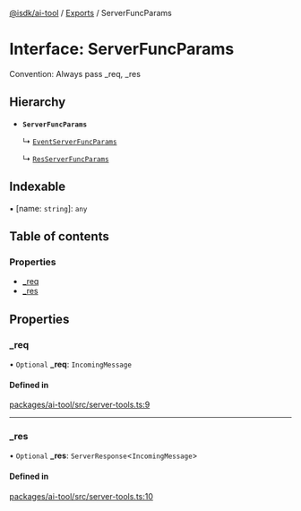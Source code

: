 [@isdk/ai-tool](../README.md) / [Exports](../modules.md) / ServerFuncParams

# Interface: ServerFuncParams

Convention: Always pass _req, _res

## Hierarchy

- **`ServerFuncParams`**

  ↳ [`EventServerFuncParams`](EventServerFuncParams.md)

  ↳ [`ResServerFuncParams`](ResServerFuncParams.md)

## Indexable

▪ [name: `string`]: `any`

## Table of contents

### Properties

- [\_req](ServerFuncParams.md#_req)
- [\_res](ServerFuncParams.md#_res)

## Properties

### \_req

• `Optional` **\_req**: `IncomingMessage`

#### Defined in

[packages/ai-tool/src/server-tools.ts:9](https://github.com/isdk/ai-tool.js/blob/43e2dd311b252f4a811e695a7944005766712a72/src/server-tools.ts#L9)

___

### \_res

• `Optional` **\_res**: `ServerResponse`\<`IncomingMessage`\>

#### Defined in

[packages/ai-tool/src/server-tools.ts:10](https://github.com/isdk/ai-tool.js/blob/43e2dd311b252f4a811e695a7944005766712a72/src/server-tools.ts#L10)
